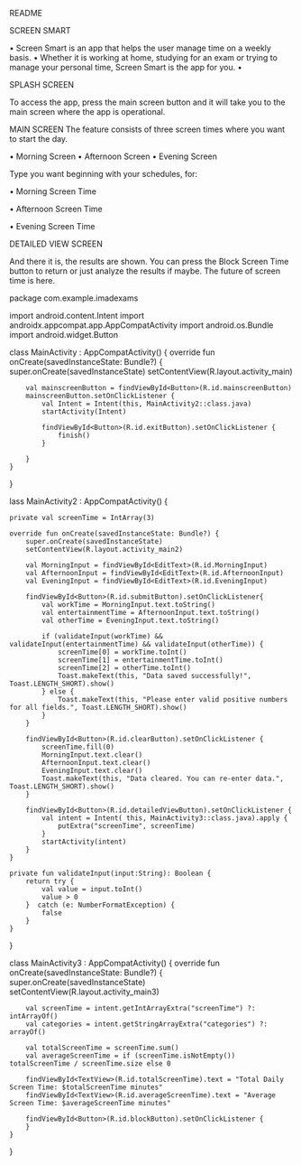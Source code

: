 README

SCREEN SMART

•	Screen Smart is an app that helps the user manage time on a weekly basis.
•	Whether it is working at home, studying for an exam or trying to manage your personal time, Screen Smart is the app for you.
•	


SPLASH SCREEN

To access the app, press the main screen button and it will take you to the main screen where the app is operational.


MAIN SCREEN
The feature consists of three screen times where you want to start the day. 

•	Morning Screen
•	Afternoon Screen
•	Evening Screen

Type you want beginning with your schedules, for:

•	Morning Screen Time

•	Afternoon Screen Time

•	Evening Screen Time



DETAILED VIEW SCREEN

And there it is, the results are shown. You can press the Block Screen Time button to return or just analyze the results if maybe. The future of screen time is here.





package com.example.imadexams

import android.content.Intent
import androidx.appcompat.app.AppCompatActivity
import android.os.Bundle
import android.widget.Button

class MainActivity : AppCompatActivity() {
    override fun onCreate(savedInstanceState: Bundle?) {
        super.onCreate(savedInstanceState)
        setContentView(R.layout.activity_main)

        val mainscreenButton = findViewById<Button>(R.id.mainscreenButton)
        mainscreenButton.setOnClickListener {
            val Intent = Intent(this, MainActivity2::class.java)
            startActivity(Intent)

            findViewById<Button>(R.id.exitButton).setOnClickListener {
                finish()
            }

        }
    }
}

lass MainActivity2 : AppCompatActivity() {

    private val screenTime = IntArray(3)

    override fun onCreate(savedInstanceState: Bundle?) {
        super.onCreate(savedInstanceState)
        setContentView(R.layout.activity_main2)

        val MorningInput = findViewById<EditText>(R.id.MorningInput)
        val AfternoonInput = findViewById<EditText>(R.id.AfternoonInput)
        val EveningInput = findViewById<EditText>(R.id.EveningInput)

        findViewById<Button>(R.id.submitButton).setOnClickListener{
            val workTime = MorningInput.text.toString()
            val entertainmentTime = AfternoonInput.text.toString()
            val otherTime = EveningInput.text.toString()

            if (validateInput(workTime) && validateInput(entertainmentTime) && validateInput(otherTime)) {
                screenTime[0] = workTime.toInt()
                screenTime[1] = entertainmentTime.toInt()
                screenTime[2] = otherTime.toInt()
                Toast.makeText(this, "Data saved successfully!", Toast.LENGTH_SHORT).show()
            } else {
                Toast.makeText(this, "Please enter valid positive numbers for all fields.", Toast.LENGTH_SHORT).show()
            }
        }

        findViewById<Button>(R.id.clearButton).setOnClickListener {
            screenTime.fill(0)
            MorningInput.text.clear()
            AfternoonInput.text.clear()
            EveningInput.text.clear()
            Toast.makeText(this, "Data cleared. You can re-enter data.", Toast.LENGTH_SHORT).show()
        }

        findViewById<Button>(R.id.detailedViewButton).setOnClickListener {
            val intent = Intent( this, MainActivity3::class.java).apply {
                putExtra("screenTime", screenTime)
            }
            startActivity(intent)
        }
    }

    private fun validateInput(input:String): Boolean {
        return try {
            val value = input.toInt()
            value > 0
        }  catch (e: NumberFormatException) {
            false
        }
    }
}

class MainActivity3 : AppCompatActivity() {
    override fun onCreate(savedInstanceState: Bundle?) {
        super.onCreate(savedInstanceState)
        setContentView(R.layout.activity_main3)

        val screenTime = intent.getIntArrayExtra("screenTime") ?: intArrayOf()
        val categories = intent.getStringArrayExtra("categories") ?: arrayOf()

        val totalScreenTime = screenTime.sum()
        val averageScreenTime = if (screenTime.isNotEmpty()) totalScreenTime / screenTime.size else 0

        findViewById<TextView>(R.id.totalScreenTime).text = "Total Daily Screen Time: $totalScreenTime minutes"
        findViewById<TextView>(R.id.averageScreenTime).text = "Average Screen Time: $averageScreenTime minutes"

        findViewById<Button>(R.id.blockButton).setOnClickListener {
        }
    }
}

